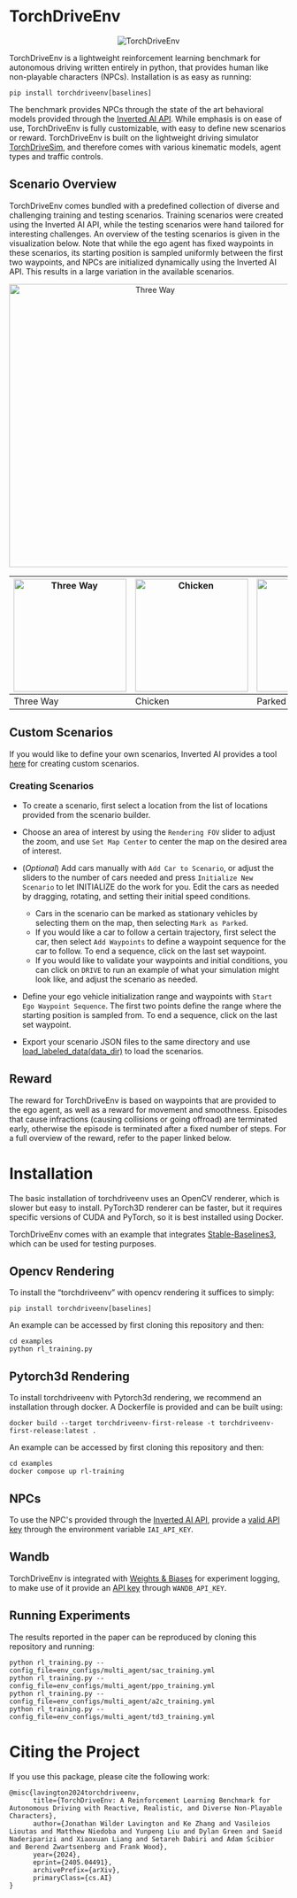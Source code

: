 # TorchDriveEnv
<p align="center">
  <img src="https://github.com/inverted-ai/torchdriveenv/assets/16724505/9717b838-e1ae-4a21-a815-18c45674fcda.gif" alt="TorchDriveEnv"/>
</p>

TorchDriveEnv is a lightweight reinforcement learning benchmark for autonomous driving written entirely in python, that provides human like non-playable characters (NPCs). Installation is as easy as running:

```
pip install torchdriveenv[baselines]
```

The benchmark provides NPCs through the state of the art behavioral models provided through the [Inverted AI API](https://www.inverted.ai/home). While emphasis is on ease of use, TorchDriveEnv is fully customizable, with easy to define new scenarios or reward. TorchDriveEnv is built on the lightweight driving simulator [TorchDriveSim](https://github.com/inverted-ai/torchdrivesim/), and therefore comes with various kinematic models, agent types and traffic controls. 


## Scenario Overview
TorchDriveEnv comes bundled with a predefined collection of diverse and challenging training and testing scenarios. Training scenarios were created using the Inverted AI API, while the testing scenarios were hand tailored for interesting challenges. An overview of the testing scenarios is given in the visualization below. Note that while the ego agent has fixed waypoints in these scenarios, its starting position is sampled uniformly between the first two waypoints, and NPCs are initialized dynamically using the Inverted AI API. This results in a large variation in the available scenarios. 
<p align="center">
  <img src="https://github.com/inverted-ai/torchdriveenv/assets/16724505/78a8b203-6bef-4796-b08d-b65b4139ddb2.gif" alt="Three Way" width="512">
</p>

| <img src="https://github.com/inverted-ai/torchdriveenv/assets/16724505/ab82ec1e-fe79-4721-a996-512162032894.png" alt="Three Way" width="204"> | <img src="https://github.com/inverted-ai/torchdriveenv/assets/16724505/ce50a190-065f-4f59-b010-1e503ef78696.png" alt="Chicken" width="204"> | <img src="https://github.com/inverted-ai/torchdriveenv/assets/16724505/0ebddde4-62b0-44ad-bf40-bbb029d04589.png" alt="Parked Car" width="204"> | <img src="https://github.com/inverted-ai/torchdriveenv/assets/16724505/d38b72ff-f90c-4f83-8bb5-454f92168d1d.png" alt="Roundabout" width="204"> | <img src="https://github.com/inverted-ai/torchdriveenv/assets/16724505/1d4b8706-0bb6-4793-b57c-2b35eb020650.png" alt="Traffic Lights" width="204"> |
|------------------------------------------------------------------------------------------------------------------------------------------------------|----------------------------------------------------------------------------------------------------------------------------------------------------|------------------------------------------------------------------------------------------------------------------------------------------------------|-----------------------------------------------------------------------------------------------------------------------------------------------------|------------------------------------------------------------------------------------------------------------------------------------------------------------------|
| Three Way | Chicken | Parked Car | Roundabout | Traffic Lights |

## Custom Scenarios
If you would like to define your own scenarios, Inverted AI provides a tool [here](https://www.inverted.ai/portal/scenario-builder) for creating custom scenarios. 

### Creating Scenarios
* To create a scenario, first select a location from the list of locations provided from the scenario builder.

* Choose an area of interest by using the `Rendering FOV` slider to adjust the zoom, and use `Set Map Center` to center the map on the desired area of interest.

* (*Optional*) Add cars manually with `Add Car to Scenario`, or adjust the sliders to the number of cars needed and press `Initialize New Scenario` to let INITIALIZE do the work for you. Edit the cars as needed by dragging, rotating, and setting their initial speed conditions.
    * Cars in the scenario can be marked as stationary vehicles by selecting them on the map, then selecting `Mark as Parked`.
    * If you would like a car to follow a certain trajectory, first select the car, then select `Add Waypoints` to define a waypoint sequence for the car to follow. To end a sequence, click on the last set waypoint.
    * If you would like to validate your waypoints and initial conditions, you can click on `DRIVE` to run an example of what your simulation might look like, and adjust the scenario as needed.

* Define your ego vehicle initialization range and waypoints with `Start Ego Waypoint Sequence`. The first two points define the range where the starting position is sampled from. To end a sequence, click on the last set waypoint.

* Export your scenario JSON files to the same directory and use [load_labeled_data(data_dir)](https://github.com/inverted-ai/torchdriveenv/blob/master/torchdriveenv/env_utils.py#L31) to load the scenarios.

## Reward
The reward for TorchDriveEnv is based on waypoints that are provided to the ego agent, as well as a reward for movement and smoothness. Episodes that cause infractions (causing collisions or going offroad) are terminated early, otherwise the episode is terminated after a fixed number of steps. For a full overview of the reward, refer to the paper linked below. 

# Installation

The basic installation of torchdriveenv uses an OpenCV renderer, which is slower but easy to install. PyTorch3D renderer can be faster, but it requires specific versions of CUDA and PyTorch, so it is best installed using Docker.

TorchDriveEnv comes with an example that integrates [Stable-Baselines3](https://stable-baselines3.readthedocs.io/en/master), which can be used for testing purposes.

## Opencv Rendering

To install the “torchdriveenv” with opencv rendering it suffices to simply:
```
pip install torchdriveenv[baselines]
```
An example can be accessed by first cloning this repository and then:
```
cd examples
python rl_training.py
```

## Pytorch3d Rendering

To install torchdriveenv with Pytorch3d rendering, we recommend an installation through docker. A Dockerfile is provided and can be built using:
```
docker build --target torchdriveenv-first-release -t torchdriveenv-first-release:latest .
```

An example can be accessed by first cloning this repository and then:
```
cd examples
docker compose up rl-training
```
## NPCs
To use the NPC's provided through the [Inverted AI API](https://docs.inverted.ai/en/latest/), provide a [valid API key](https://www.inverted.ai/portal/login) through the environment variable `IAI_API_KEY`.

## Wandb
TorchDriveEnv is integrated with [Weights & Biases](https://wandb.ai) for experiment logging, to make use of it provide an [API key](https://docs.wandb.ai/quickstart) through `WANDB_API_KEY`.

## Running Experiments
The results reported in the paper can be reproduced by cloning this repository and running:

``` 
python rl_training.py --config_file=env_configs/multi_agent/sac_training.yml
python rl_training.py --config_file=env_configs/multi_agent/ppo_training.yml
python rl_training.py --config_file=env_configs/multi_agent/a2c_training.yml
python rl_training.py --config_file=env_configs/multi_agent/td3_training.yml
```

# Citing the Project
If you use this package, please cite the following work:
``` 
@misc{lavington2024torchdriveenv,
      title={TorchDriveEnv: A Reinforcement Learning Benchmark for Autonomous Driving with Reactive, Realistic, and Diverse Non-Playable Characters}, 
      author={Jonathan Wilder Lavington and Ke Zhang and Vasileios Lioutas and Matthew Niedoba and Yunpeng Liu and Dylan Green and Saeid Naderiparizi and Xiaoxuan Liang and Setareh Dabiri and Adam Ścibior and Berend Zwartsenberg and Frank Wood},
      year={2024},
      eprint={2405.04491},
      archivePrefix={arXiv},
      primaryClass={cs.AI}
}
```
